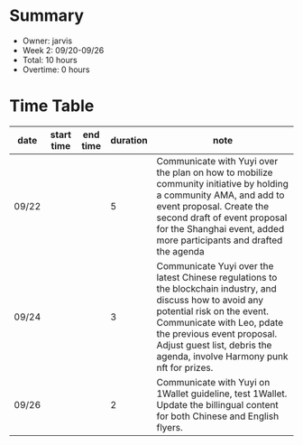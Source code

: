 # Summary
 * Owner: jarvis
 * Week 2: 09/20-09/26
 * Total: 10 hours
 * Overtime: 0 hours

 # Time Table
 | date  | start time  | end time | duration  |  note |
 |---|---|---|---|---|
 | 09/22  |   |   | 5  | Communicate with Yuyi over the plan on how to mobilize community initiative by holding a community AMA, and add to event proposal.  Create the second draft of event proposal for the Shanghai event, added more participants and drafted the agenda |
 | 09/24  |   |   | 3  | Communicate Yuyi over the latest Chinese regulations to the blockchain industry, and discuss how to avoid any potential risk on the event. Communicate with Leo, pdate the previous event proposal. Adjust guest list, debris the agenda, involve Harmony punk nft for prizes. |
 | 09/26  |   |   | 2  | Communicate with Yuyi on 1Wallet guideline, test 1Wallet. Update the billingual content for both Chinese and English flyers.|
